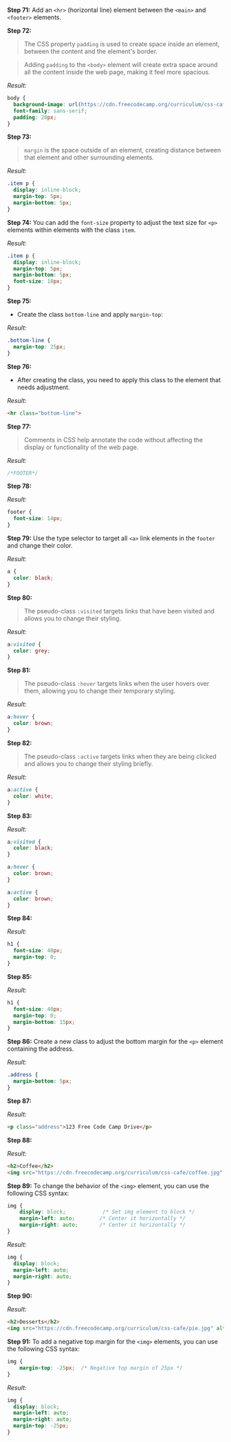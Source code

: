 
**Step 71:** Add an `<hr>` (horizontal line) element between the `<main>` and `<footer>` elements.

**Step 72:**
>The CSS property `padding` is used to create space inside an element, between the content and the element's border.

>Adding `padding` to the `<body>` element will create extra space around all the content inside the web page, making it feel more spacious.

*Result:*
```css
body {
  background-image: url(https://cdn.freecodecamp.org/curriculum/css-cafe/beans.jpg);
  font-family: sans-serif;
  padding: 20px;
}
```

**Step 73:**
>`margin` is the space outside of an element, creating distance between that element and other surrounding elements.

*Result:*
```css
.item p {
  display: inline-block;
  margin-top: 5px;
  margin-bottom: 5px;
}
```

**Step 74:** You can add the `font-size` property to adjust the text size for `<p>` elements within elements with the class `item`.

*Result:*
```css
.item p {
  display: inline-block;
  margin-top: 5px;
  margin-bottom: 5px;
  font-size: 18px;
}
```

**Step 75:**
- Create the class `bottom-line` and apply `margin-top`:

*Result:*
```css
.bottom-line {
  margin-top: 25px;
}
```

**Step 76:**
- After creating the class, you need to apply this class to the element that needs adjustment.

*Result:*
```html
<hr class="bottom-line">
```

**Step 77:**
>Comments in CSS help annotate the code without affecting the display or functionality of the web page.

*Result:*
```css
/*FOOTER*/
```

**Step 78:**

*Result:*
```css
footer {
  font-size: 14px;
}
```

**Step 79:** Use the type selector to target all `<a>` link elements in the `footer` and change their color.

*Result:*
```css
a {
  color: black;
}
```

**Step 80:**
>The pseudo-class `:visited` targets links that have been visited and allows you to change their styling.

*Result:*
```css
a:visited {
  color: grey;
}
```

**Step 81:**
>The pseudo-class `:hover` targets links when the user hovers over them, allowing you to change their temporary styling.

*Result:*
```css
a:hover {
  color: brown;
}
```

**Step 82:**
>The pseudo-class `:active` targets links when they are being clicked and allows you to change their styling briefly.

*Result:*
```css
a:active {
  color: white;
}
```

**Step 83:**

*Result:*
```css
a:visited {
  color: black;
}

a:hover {
  color: brown;
}

a:active {
  color: brown;
}
```

**Step 84:**

*Result:*
```css
h1 {
  font-size: 40px;
  margin-top: 0;
}
```

**Step 85:**

*Result:*
```css
h1 {
  font-size: 40px;
  margin-top: 0;
  margin-bottom: 15px;
}
```

**Step 86:** Create a new class to adjust the bottom margin for the `<p>` element containing the address.

*Result:*
```css
.address {
  margin-bottom: 5px;
}
```

**Step 87:**

*Result:*
```html
<p class="address">123 Free Code Camp Drive</p>
```

**Step 88:**

*Result:*
```html
<h2>Coffee</h2>
<img src="https://cdn.freecodecamp.org/curriculum/css-cafe/coffee.jpg" alt="coffee icon">
```

**Step 89:** To change the behavior of the `<img>` element, you can use the following CSS syntax:
```css
img {
    display: block;            /* Set img element to block */
    margin-left: auto;        /* Center it horizontally */
    margin-right: auto;       /* Center it horizontally */
}
```

*Result:*
```css
img {
  display: block;
  margin-left: auto;
  margin-right: auto;
}
```

**Step 90:**

*Result:*
```html
<h2>Desserts</h2>
<img src="https://cdn.freecodecamp.org/curriculum/css-cafe/pie.jpg" alt="pie icon">
```

**Step 91:** To add a negative top margin for the `<img>` elements, you can use the following CSS syntax:
```css
img {
    margin-top: -25px;  /* Negative top margin of 25px */
}
```

*Result:*
```css
img {
  display: block;
  margin-left: auto;
  margin-right: auto;
  margin-top: -25px;
}
```